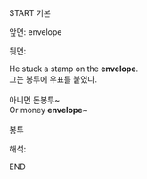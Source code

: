 START
기본

앞면:
envelope


뒷면:
<div>He stuck a stamp on the <strong>envelope</strong>. </div><div><div>그는 봉투에 우표를 붙였다.</div></div><div><br></div><div><div><div><span>아니면 돈봉투~</span></div></div><div><div><span>Or money <strong>envelope</strong>~</span></div></div></div><div><br></div><div>봉투</div>


해석:
<!--ID: 1746614453837-->
END